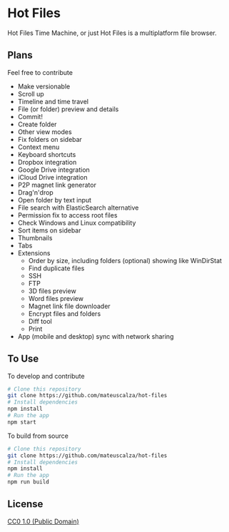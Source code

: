 # Hot Files

Hot Files Time Machine, or just Hot Files is a multiplatform file browser.

## Plans

Feel free to contribute

* Make versionable
* Scroll up
* Timeline and time travel
* File (or folder) preview and details
* Commit!
* Create folder
* Other view modes
* Fix folders on sidebar
* Context menu
* Keyboard shortcuts
* Dropbox integration
* Google Drive integration
* iCloud Drive integration
* P2P magnet link generator
* Drag'n'drop
* Open folder by text input
* File search with ElasticSearch alternative
* Permission fix to access root files
* Check Windows and Linux compatibility
* Sort items on sidebar
* Thumbnails
* Tabs
* Extensions
  - Order by size, including folders (optional) showing like WinDirStat
  - Find duplicate files
  - SSH
  - FTP
  - 3D files preview
  - Word files preview
  - Magnet link file downloader
  - Encrypt files and folders
  - Diff tool
  - Print
* App (mobile and desktop) sync with network sharing

## To Use

To develop and contribute

```bash
# Clone this repository
git clone https://github.com/mateuscalza/hot-files
# Install dependencies
npm install
# Run the app
npm start
```

To build from source

```bash
# Clone this repository
git clone https://github.com/mateuscalza/hot-files
# Install dependencies
npm install
# Run the app
npm run build
```


## License

[CC0 1.0 (Public Domain)](LICENSE.md)
